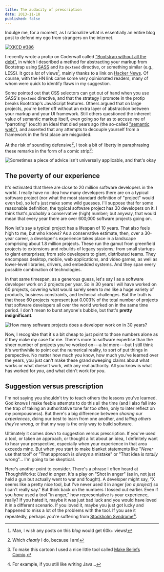 ```yaml
---
title: The audacity of prescription
date: 2013-11-18
published: false
---
```


Indulge me, for a moment, as I rationalize what is essentially an entire blog post to defend my ego from strangers on the internet.

[![XKCD #386](http://imgs.xkcd.com/comics/duty_calls.png)](http://xkcd.com/386/)

I recently wrote a protip on Coderwall called ["Bootstrap without all the debt"](https://coderwall.com/p/wixovg), in which I described a method for abstracting your markup from Bootstrap using [SASS](http://sass-lang.com/) and its `@extend` directive, or something similar (e.g., LESS). It got a *lot* of views[^lot-of-views], mainly thanks to a link on [Hacker News](https://news.ycombinator.com/item?id=6740324). Of course, with the HN link came some very opinionated readers, many of whom were quick to identify flaws in my suggestion.

Some pointed out that CSS selectors can get out of hand when you use SASS's `@extend` directive, and that the strategy I promote in the protip breaks Bootstrap's JavaScript features. Others argued that on large projects, you're better off without an extra layer of abstraction between your markup and your UI framework. Still others questioned the inherent value of semantic markup itself, even going so far as to accuse me of "parroting" (ouch) an ideal that died years ago (the so-called ["semantic web"](http://en.wikipedia.org/wiki/Semantic_Web)), and asserted that any attempts to decouple yourself from a framework in the first place are misguided.

At the risk of sounding defensive[^sounding-defensive], I took a bit of liberty in paraphrasing these remarks in the form of a comic strip[^comic-strip]:

![Sometimes a piece of advice isn't universally applicable, and that's okay](/images/bicycle.png)

The poverty of our experience
-----------------------------

It's estimated that there are close to 20 million software developers in the world. I really have no idea how many developers there are on a typical software project (nor what the most standard definition of "project" would even be), so let's just make some wild guesses. I'll suppose that for some reasonable definition, the typical software project has 30 developers on it. I think that's *probably* a conservative (high) number; but anyway, that would mean that every year there are over 600,000 software projects going on.

Now let's say a typical project has a lifespan of 10 years. That also feels high to me, but who knows? As a conservative estimate, then, over a 30-year career, a developer's experience takes place in a landscape comprising about 1.8 million projects. These run the gamut from greenfield projects to extensions and rebuilds of legacy systems; from small startups to giant enterprises; from solo developers to giant, distributed teams. They encompass desktop, mobile, web applications, and video games, as well as lower-level libraries, drivers, and embedded systems. And they span every possible combination of technologies.

In that same timespan, as a generous guess, let's say I as a software developer work on 2 projects per year. So in 30 years I will have worked on 60 projects, covering what would surely seem to *me* like a huge variety of products, business constraints, and technical challenges. But the truth is that those 60 projects represent just 0.003% of the total number of projects that software developers all over the world worked on in the same time period. I don't mean to burst anyone's bubble, but that's **pretty insignificant**.

![How many software projects does a developer work on in 30 years?](/images/software-projects.png)

Now, I recognize that it's a bit cheap to just point to those numbers alone as if they make my case for me. There's more to software expertise than the sheer number of projects you've worked on---a *lot* more---but I still think it's worthwhile to point out the numerical reality, to sort of put things in perspective. No matter how much you know, how much you've learned over the years, you just can't make these grand sweeping claims about what works or what doesn't work, with any real authority. All you know is what has worked for *you*, and what didn't work for *you*.

Suggestion versus prescription
------------------------------

I'm not saying you shouldn't try to teach others the lessons you've learned. God knows I make feeble attempts to do this all the time (and I also fall into the trap of taking an authoritative tone far too often, only to later reflect on my pompousness). But there's a big difference between *sharing our experiences*, doing our best to learn from one another, and *telling others they're wrong*, or that my way is the only way to build software.

Ultimately it comes down to suggestion versus prescription. If you've used a tool, or taken an approach, or thought a lot about an idea, I definitely want to hear your perspective, especially when your experience in that area exceeds mine. But when you start to make blanket statements like "*Never* use that tool" or "That approach is *always* a mistake" or "That idea is *totally* wrong"... I'm going to be skeptical.

Here's another point to consider. There's a phrase I often heard at ThoughtWorks: *Used in anger*. It's a play on "Shot in anger" (as in, not just held a gun but actually went to war and fought). A developer might say, "X seems like a pretty nice tool, but I've never used it in anger *[on a project]* so I can't really say." But think back on the numbers I tossed out earlier. Even if you *have* used a tool "in anger," how representative is your experience, really? If you hated it, maybe it was just bad luck and you would have loved it in a different scenario. If you loved it, maybe you just got lucky and happened to miss a lot of the problems with the tool. If you use it repeatedly, perhaps you're suffering from [Stockholm Syndrome](http://en.wikipedia.org/wiki/Stockholm_syndrome)[^stockholm-syndrome].

[^lot-of-views]: Man, I wish any posts on this *blog* would get 60k+ views!

[^if-i-may]: And *clearly* I may, since this is my blog!

[^sounding-defensive]: Which *clearly* I do, because I am!

[^comic-strip]: To make this cartoon I used a nice little tool called [Make Beliefs Comix](http://www.makebeliefscomix.com/).

[^ten-thousand]: Note to self: research this number!

[^stockholm-syndrome]: For example, if you still like writing Java...

